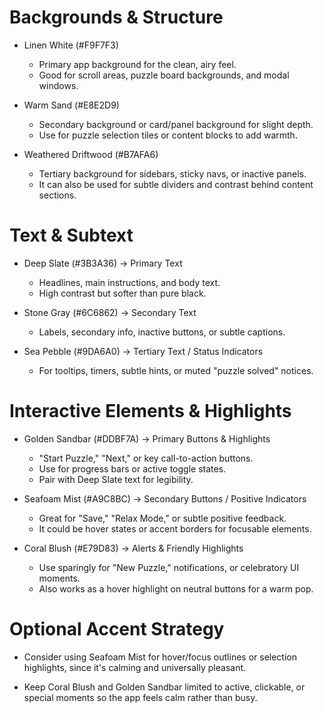 # Backgrounds & Structure

- Linen White (#F9F7F3)
  - Primary app background for the clean, airy feel.
  - Good for scroll areas, puzzle board backgrounds, and modal windows.

- Warm Sand (#E8E2D9)
  - Secondary background or card/panel background for slight depth.
  - Use for puzzle selection tiles or content blocks to add warmth.

- Weathered Driftwood (#B7AFA6)
  - Tertiary background for sidebars, sticky navs, or inactive panels.
  - It can also be used for subtle dividers and contrast behind content sections.

# Text & Subtext

- Deep Slate (#3B3A36) → Primary Text
  - Headlines, main instructions, and body text.
  - High contrast but softer than pure black.

- Stone Gray (#6C6862) → Secondary Text
  - Labels, secondary info, inactive buttons, or subtle captions.

- Sea Pebble (#9DA6A0) → Tertiary Text / Status Indicators
  - For tooltips, timers, subtle hints, or muted "puzzle solved" notices.

# Interactive Elements & Highlights

- Golden Sandbar (#DDBF7A) → Primary Buttons & Highlights
  - "Start Puzzle," "Next," or key call-to-action buttons.
  - Use for progress bars or active toggle states.
  - Pair with Deep Slate text for legibility.

- Seafoam Mist (#A9C8BC) → Secondary Buttons / Positive Indicators
  - Great for "Save," "Relax Mode," or subtle positive feedback.
  - It could be hover states or accent borders for focusable elements.

- Coral Blush (#E79D83) → Alerts & Friendly Highlights
  - Use sparingly for "New Puzzle," notifications, or celebratory UI moments.
  - Also works as a hover highlight on neutral buttons for a warm pop.

# Optional Accent Strategy

- Consider using Seafoam Mist for hover/focus outlines or selection highlights, since it's calming and universally pleasant.

- Keep Coral Blush and Golden Sandbar limited to active, clickable, or special moments so the app feels calm rather than busy.
